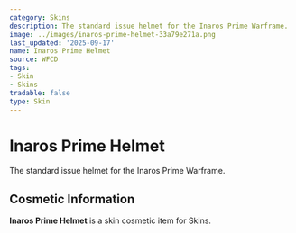 ```yaml
---
category: Skins
description: The standard issue helmet for the Inaros Prime Warframe.
image: ../images/inaros-prime-helmet-33a79e271a.png
last_updated: '2025-09-17'
name: Inaros Prime Helmet
source: WFCD
tags:
- Skin
- Skins
tradable: false
type: Skin
---
```


# Inaros Prime Helmet

The standard issue helmet for the Inaros Prime Warframe.

## Cosmetic Information

**Inaros Prime Helmet** is a skin cosmetic item for Skins.

